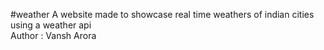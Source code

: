 #weather
A website made to showcase real time weathers of indian cities using a weather api 
<br>
Author : Vansh Arora
